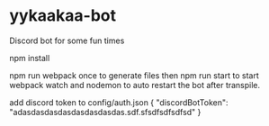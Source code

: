 # yykaakaa-bot
Discord bot for some fun times

npm install

npm run webpack once to generate files
then
npm run start to start webpack watch and nodemon to auto restart the bot after transpile.

add discord token to config/auth.json
{
    "discordBotToken": "adasdasdasdasdasdasdasdas.sdf.sfsdfsdfsdfsd"
}
